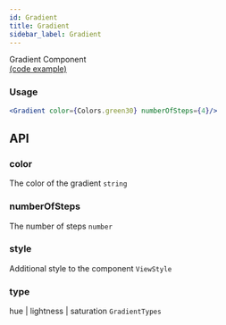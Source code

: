 ```yaml
---
id: Gradient
title: Gradient
sidebar_label: Gradient
---
```


Gradient Component  
[(code example)](https://github.com/wix/react-native-ui-lib/blob/master/demo/src/screens/componentScreens/SliderScreen.tsx)
<div style={{display: 'flex', flexDirection: 'row', overflowX: 'auto', maxHeight: '500px', alignItems: 'center'}}></div>

### Usage
``` jsx live
<Gradient color={Colors.green30} numberOfSteps={4}/>
```
## API
### color
The color of the gradient
`string ` 

### numberOfSteps
The number of steps
`number ` 

### style
Additional style to the component
`ViewStyle ` 

### type
hue | lightness | saturation
`GradientTypes ` 


